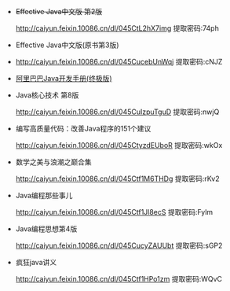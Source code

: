 - ~~Effective Java中文版 第2版~~

  http://caiyun.feixin.10086.cn/dl/045CtL2hX7img  提取密码:74ph

- Effective Java中文版(原书第3版)

- http://caiyun.feixin.10086.cn/dl/045CucebUnWqj  提取密码:cNJZ

- [阿里巴巴Java开发手册(终极版)](http://img.zongqilive.cn/%E9%98%BF%E9%87%8C%E5%B7%B4%E5%B7%B4Java%E5%BC%80%E5%8F%91%E6%89%8B%E5%86%8C%28%E7%BB%88%E6%9E%81%E7%89%88%29.pdf)

- Java核心技术 第8版

  http://caiyun.feixin.10086.cn/dl/045CuIzpuTguD  提取密码:nwjQ

- 编写高质量代码：改善Java程序的151个建议

  http://caiyun.feixin.10086.cn/dl/045CtyzdEUboR  提取密码:wkOx

- 数学之美与浪潮之巅合集

  http://caiyun.feixin.10086.cn/dl/045Ctf1M6THDg  提取密码:rKv2

- Java编程那些事儿

  http://caiyun.feixin.10086.cn/dl/045Ctf1Jl8ecS  提取密码:Fylm

- Java编程思想第4版

  http://caiyun.feixin.10086.cn/dl/045CucyZAUUbt  提取密码:sGP2

- 疯狂java讲义

  http://caiyun.feixin.10086.cn/dl/045Ctf1HPo1zm  提取密码:WQvC









